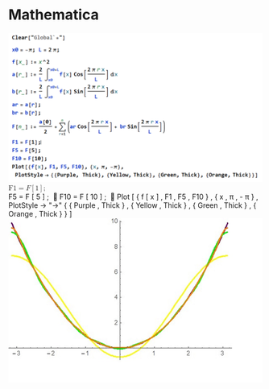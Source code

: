 # Mathematica
![](images/Fourier1_code.PNG)
<math xmlns='http://www.w3.org/1998/Math/MathML'
    mathematica:form='StandardForm'
    xmlns:mathematica='http://www.wolfram.com/XML/'>
 <mrow>
  <mrow>
   <mrow>
    <mi>F1</mi>
    <mo>=</mo>
    <mrow>
     <mi>F</mi>
     <mo>[</mo>
     <mn>1</mn>
     <mo>]</mo>
    </mrow>
   </mrow>
   <mo>;</mo>
  </mrow>
  <mo>&#8290;</mo>
  <mtext>&#62371;</mtext>   
  <mrow>
   <mrow>
    <mi>F5</mi>
    <mo>=</mo>
    <mrow>
     <mi>F</mi>
     <mo>[</mo>
     <mn>5</mn>
     <mo>]</mo>
    </mrow>
   </mrow>
   <mo>;</mo>
  </mrow>
  <mo>&#8290;</mo>
  <mtext>&#62371;</mtext> 
  <mrow>
   <mrow>
    <mi>F10</mi>
    <mo>=</mo>
    <mrow>
     <mi>F</mi>
     <mo>[</mo>
     <mn>10</mn>
     <mo>]</mo>
    </mrow>
   </mrow>
   <mo>;</mo>
  </mrow>
  <mo>&#8290;</mo>
  <mtext>&#62371;</mtext>
  <mrow>
   <mi>Plot</mi>
   <mo>[</mo>
   <mrow>
    <mrow>
     <mo>{</mo>
     <mrow>
      <mrow>
       <mi>f</mi>
       <mo>[</mo>
       <mi>x</mi>
       <mo>]</mo>
      </mrow>
      <mo>,</mo>
      <mi>F1</mi>
      <mo>,</mo>
      <mi>F5</mi>
      <mo>,</mo>
      <mi>F10</mi>
     </mrow>
     <mo>}</mo>
    </mrow>
    <mo>,</mo>
    <mrow>
     <mo>{</mo>
     <mrow>
      <mi>x</mi>
      <mo>,</mo>
      <mi>&#960;</mi>
      <mo>,</mo>
      <mrow>
       <mo>-</mo>
       <mi>&#960;</mi>
      </mrow>
     </mrow>
     <mo>}</mo>
    </mrow>
    <mo>,</mo>
    <mrow>
     <mi>PlotStyle</mi>
     <semantics>
      <mo>&#8594;</mo>
      <annotation encoding='Mathematica'>&quot;->&quot;</annotation>
     </semantics>
     <mrow>
      <mo>{</mo>
      <mrow>
       <mrow>
        <mo>{</mo>
        <mrow>
         <mi>Purple</mi>
         <mo>,</mo>
         <mtext> </mtext>
         <mi>Thick</mi>
        </mrow>
        <mo>}</mo>
       </mrow>
       <mo>,</mo>
       <mrow>
        <mo>{</mo>
        <mrow>
         <mi>Yellow</mi>
         <mo>,</mo>
         <mi>Thick</mi>
        </mrow>
        <mo>}</mo>
       </mrow>
       <mo>,</mo>
       <mrow>
        <mo>{</mo>
        <mrow>
         <mi>Green</mi>
         <mo>,</mo>
         <mi>Thick</mi>
        </mrow>
        <mo>}</mo>
       </mrow>
       <mo>,</mo>
       <mrow>
        <mo>{</mo>
        <mrow>
         <mi>Orange</mi>
         <mo>,</mo>
         <mi>Thick</mi>
        </mrow>
        <mo>}</mo>
       </mrow>
      </mrow>
      <mo>}</mo>
     </mrow>
    </mrow>
   </mrow>
   <mo>]</mo>
  </mrow>
 </mrow>
</math>
![](images/Fourier1.jpg)

